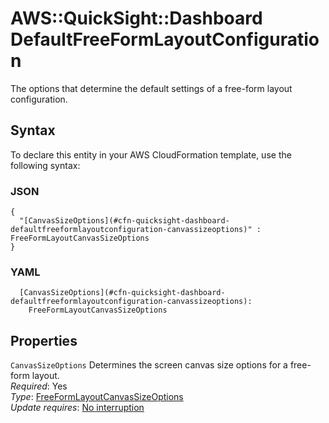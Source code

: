 # AWS::QuickSight::Dashboard DefaultFreeFormLayoutConfiguration<a name="aws-properties-quicksight-dashboard-defaultfreeformlayoutconfiguration"></a>

The options that determine the default settings of a free\-form layout configuration\.

## Syntax<a name="aws-properties-quicksight-dashboard-defaultfreeformlayoutconfiguration-syntax"></a>

To declare this entity in your AWS CloudFormation template, use the following syntax:

### JSON<a name="aws-properties-quicksight-dashboard-defaultfreeformlayoutconfiguration-syntax.json"></a>

```
{
  "[CanvasSizeOptions](#cfn-quicksight-dashboard-defaultfreeformlayoutconfiguration-canvassizeoptions)" : FreeFormLayoutCanvasSizeOptions
}
```

### YAML<a name="aws-properties-quicksight-dashboard-defaultfreeformlayoutconfiguration-syntax.yaml"></a>

```
  [CanvasSizeOptions](#cfn-quicksight-dashboard-defaultfreeformlayoutconfiguration-canvassizeoptions): 
    FreeFormLayoutCanvasSizeOptions
```

## Properties<a name="aws-properties-quicksight-dashboard-defaultfreeformlayoutconfiguration-properties"></a>

`CanvasSizeOptions`  <a name="cfn-quicksight-dashboard-defaultfreeformlayoutconfiguration-canvassizeoptions"></a>
Determines the screen canvas size options for a free\-form layout\.  
*Required*: Yes  
*Type*: [FreeFormLayoutCanvasSizeOptions](aws-properties-quicksight-dashboard-freeformlayoutcanvassizeoptions.md)  
*Update requires*: [No interruption](https://docs.aws.amazon.com/AWSCloudFormation/latest/UserGuide/using-cfn-updating-stacks-update-behaviors.html#update-no-interrupt)